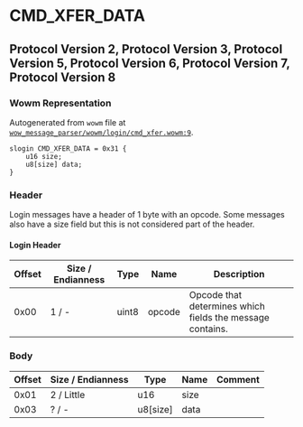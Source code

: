 # CMD_XFER_DATA

## Protocol Version 2, Protocol Version 3, Protocol Version 5, Protocol Version 6, Protocol Version 7, Protocol Version 8

### Wowm Representation

Autogenerated from `wowm` file at [`wow_message_parser/wowm/login/cmd_xfer.wowm:9`](https://github.com/gtker/wow_messages/tree/main/wow_message_parser/wowm/login/cmd_xfer.wowm#L9).
```rust,ignore
slogin CMD_XFER_DATA = 0x31 {
    u16 size;
    u8[size] data;
}
```
### Header

Login messages have a header of 1 byte with an opcode. Some messages also have a size field but this is not considered part of the header.

#### Login Header

| Offset | Size / Endianness | Type   | Name   | Description |
| ------ | ----------------- | ------ | ------ | ----------- |
| 0x00   | 1 / -             | uint8  | opcode | Opcode that determines which fields the message contains.|

### Body

| Offset | Size / Endianness | Type | Name | Comment |
| ------ | ----------------- | ---- | ---- | ------- |
| 0x01 | 2 / Little | u16 | size |  |
| 0x03 | ? / - | u8[size] | data |  |

